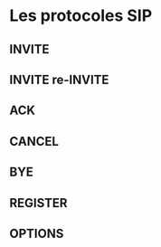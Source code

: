 # Les protocoles SIP


## INVITE
## INVITE re-INVITE
## ACK
## CANCEL
## BYE
## REGISTER
## OPTIONS
